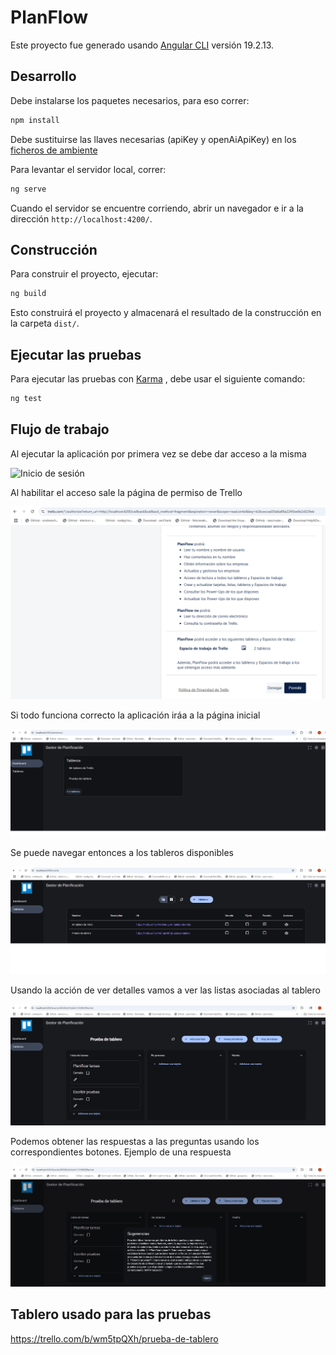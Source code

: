 # PlanFlow

Este proyecto fue generado usando [Angular CLI](https://github.com/angular/angular-cli) versión 19.2.13.

## Desarrollo

Debe instalarse los paquetes necesarios, para eso correr:

```bash
npm install
```

Debe sustituirse las llaves necesarias (apiKey y openAiApiKey) en los [ficheros de ambiente](src/environments/environment.ts)

Para levantar el servidor local, correr:

```bash
ng serve
```

Cuando el servidor se encuentre corriendo, abrir un navegador e ir a la dirección `http://localhost:4200/`.

## Construcción

Para construir el proyecto, ejecutar:

```bash
ng build
```

Esto construirá el proyecto y almacenará el resultado de la construcción en la carpeta `dist/`.

## Ejecutar las pruebas

Para ejecutar las pruebas con [Karma](https://karma-runner.github.io) , debe usar el siguiente comando:

```bash
ng test
```

## Flujo de trabajo

Al ejecutar la aplicación por primera vez se debe dar acceso a la misma

![Inicio de sesión](docs\images\initial.png "Inicio de sesión")

Al habilitar el acceso sale la página de permiso de Trello

![Habilitar permiso](docs\images\enable_access.png "Habilitar permiso")

Si todo funciona correcto la aplicación iráa a la página inicial

![Página Inicio](docs\images\dashboard.png "Página Inicio")

Se puede navegar entonces a los tableros disponibles

![Tableros](docs\images\boards.png "Tableros")

Usando la acción de ver detalles vamos a ver las listas asociadas al tablero

![Listas](docs\images\lists.png "Listas")

Podemos obtener las respuestas a las preguntas usando los correspondientes botones. Ejemplo de una respuesta

![Respuesta OpenAI](docs\images\openAI.png "Respuesta OpenAI")

## Tablero usado para las pruebas

https://trello.com/b/wm5tpQXh/prueba-de-tablero
